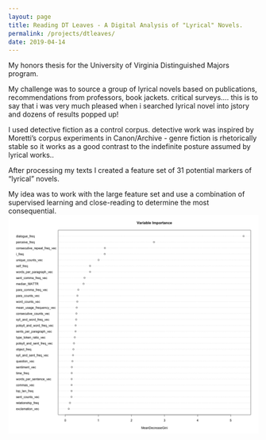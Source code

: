 ```yaml
---
layout: page
title: Reading DT Leaves - A Digital Analysis of "Lyrical" Novels.
permalink: /projects/dtleaves/
date: 2019-04-14
---
```


My honors thesis for the University of Virginia Distinguished Majors program.

My challenge was to source a group of lyrical novels based on publications, recommendations from professors, book jackets. critical surveys….
this is to say that i was very much pleased when i searched lyrical novel into jstory and dozens of results popped up!

I used detective fiction as a control corpus. detective work was inspired by Moretti’s corpus experiments in Canon/Archive - genre fiction is rhetorically stable so it works as a good contrast to the indefinite posture assumed by lyrical works.. 

After processing my texts I created a feature set of 31 potential markers of “lyrical” novels.

My idea was to work with the large feature set and use a combination of supervised learning and close-reading to determine the most consequential. 
<img src="/images/varImp.png" alt="variable importance plot for each variable." display:block>